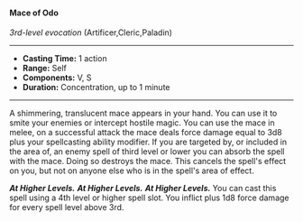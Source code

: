 #### Mace of Odo
*3rd-level evocation* (Artificer,Cleric,Paladin)
___
- **Casting Time:** 1 action
- **Range:** Self
- **Components:** V, S
- **Duration:** Concentration, up to 1 minute
---
A shimmering, translucent mace appears in your
hand. You can use it to smite your enemies or intercept hostile magic. You can use the mace in
melee, on a successful attack the mace deals force
damage equal to 3d8 plus your spellcasting ability
modifier.
If you are targeted by, or included in the area of,
an enemy spell of third level or lower you can
absorb the spell with the mace. Doing so destroys
the mace. This cancels the spell's effect on you, but
not on anyone else who is in the spell's area of
effect.

***At Higher Levels.*** 
***At Higher Levels.*** 
***At Higher Levels.*** You can cast this spell using a
4th level or higher spell slot. You inflict plus 1d8
force damage for every spell level above 3rd.
